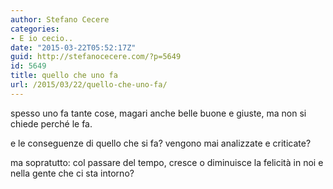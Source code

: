 ```yaml
---
author: Stefano Cecere
categories:
- E io cecio..
date: "2015-03-22T05:52:17Z"
guid: http://stefanocecere.com/?p=5649
id: 5649
title: quello che uno fa
url: /2015/03/22/quello-che-uno-fa/
---
```


spesso uno fa tante cose, magari anche belle buone e giuste, ma non si chiede perché le fa.

e le conseguenze di quello che si fa? vengono mai analizzate e criticate?

ma sopratutto: col passare del tempo, cresce o diminuisce la felicità in noi e nella gente che ci sta intorno?